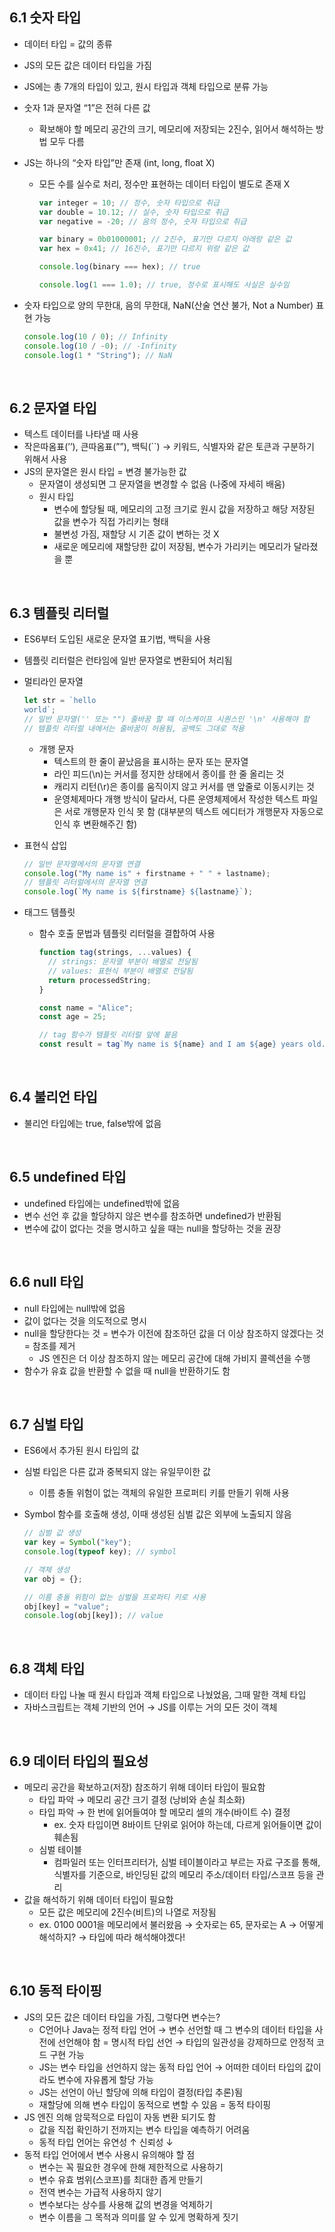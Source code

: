 ## 6.1 숫자 타입

- 데이터 타입 = 값의 종류
- JS의 모든 값은 데이터 타입을 가짐
- JS에는 총 7개의 타입이 있고, 원시 타입과 객체 타입으로 분류 가능
  <br>
- 숫자 1과 문자열 “1”은 전혀 다른 값
  - 확보해야 할 메모리 공간의 크기, 메모리에 저장되는 2진수, 읽어서 해석하는 방법 모두 다름
- JS는 하나의 “숫자 타입”만 존재 (int, long, float X)

  - 모든 수를 실수로 처리, 정수만 표현하는 데이터 타입이 별도로 존재 X

    ```jsx
    var integer = 10; // 정수, 숫자 타입으로 취급
    var double = 10.12; // 실수, 숫자 타입으로 취급
    var negative = -20; // 음의 정수, 숫자 타입으로 취급

    var binary = 0b01000001; // 2진수, 표기만 다르지 아래랑 같은 값
    var hex = 0x41; // 16진수, 표기만 다르지 위랑 같은 값

    console.log(binary === hex); // true

    console.log(1 === 1.0); // true, 정수로 표시해도 사실은 실수임
    ```

- 숫자 타입으로 양의 무한대, 음의 무한대, NaN(산술 연산 불가, Not a Number) 표현 가능
  ```jsx
  console.log(10 / 0); // Infinity
  console.log(10 / -0); // -Infinity
  console.log(1 * "String"); // NaN
  ```

<br>

## 6.2 문자열 타입

- 텍스트 데이터를 나타낼 때 사용
- 작은따옴표(’’), 큰따옴표(””), 백틱(``) → 키워드, 식별자와 같은 토큰과 구분하기 위해서 사용
- JS의 문자열은 원시 타입 = 변경 불가능한 값
  - 문자열이 생성되면 그 문자열을 변경할 수 없음 (나중에 자세히 배움)
  - 원시 타입
    - 변수에 할당될 때, 메모리의 고정 크기로 원시 값을 저장하고 해당 저장된 값을 변수가 직접 가리키는 형태
    - 불변성 가짐, 재할당 시 기존 값이 변하는 것 X
    - 새로운 메모리에 재할당한 값이 저장됨, 변수가 가리키는 메모리가 달라졌을 뿐

<br>

## 6.3 템플릿 리터럴

- ES6부터 도입된 새로운 문자열 표기법, 백틱을 사용
- 템플릿 리터럴은 런타임에 일반 문자열로 변환되어 처리됨
- 멀티라인 문자열
  ```jsx
  let str = `hello
  world`;
  // 일반 문자열('' 또는 "") 줄바꿈 할 때 이스케이프 시퀀스인 '\n' 사용해야 함
  // 템플릿 리터럴 내에서는 줄바꿈이 허용됨, 공백도 그대로 적용
  ```
  - 개행 문자
    - 텍스트의 한 줄이 끝났음을 표시하는 문자 또는 문자열
    - 라인 피드(\n)는 커서를 정지한 상태에서 종이를 한 줄 올리는 것
    - 캐리지 리턴(\r)은 종이를 움직이지 않고 커서를 맨 앞줄로 이동시키는 것
    - 운영체제마다 개행 방식이 달라서, 다른 운영체제에서 작성한 텍스트 파일은 서로 개행문자 인식 못 함 (대부분의 텍스트 에디터가 개행문자 자동으로 인식 후 변환해주긴 함)
- 표현식 삽입
  ```jsx
  // 일반 문자열에서의 문자열 연결
  console.log("My name is" + firstname + " " + lastname);
  // 템플릿 리터럴에서의 문자열 연결
  console.log(`My name is ${firstname} ${lastname}`);
  ```
- 태그드 템플릿

  - 함수 호출 문법과 템플릿 리터럴을 결합하여 사용

    ```jsx
    function tag(strings, ...values) {
      // strings: 문자열 부분이 배열로 전달됨
      // values: 표현식 부분이 배열로 전달됨
      return processedString;
    }

    const name = "Alice";
    const age = 25;

    // tag 함수가 템플릿 리터럴 앞에 붙음
    const result = tag`My name is ${name} and I am ${age} years old.`;
    ```

<br>

## 6.4 불리언 타입

- 불리언 타입에는 true, false밖에 없음

<br>

## 6.5 undefined 타입

- undefined 타입에는 undefined밖에 없음
- 변수 선언 후 값을 할당하지 않은 변수를 참조하면 undefined가 반환됨
- 변수에 값이 없다는 것을 명시하고 싶을 때는 null을 할당하는 것을 권장

<br>

## 6.6 null 타입

- null 타입에는 null밖에 없음
- 값이 없다는 것을 의도적으로 명시
- null을 할당한다는 것 = 변수가 이전에 참조하던 값을 더 이상 참조하지 않겠다는 것 = 참조를 제거
  - JS 엔진은 더 이상 참조하지 않는 메모리 공간에 대해 가비지 콜렉션을 수행
- 함수가 유효 값을 반환할 수 없을 때 null을 반환하기도 함

<br>

## 6.7 심벌 타입

- ES6에서 추가된 원시 타입의 값
- 심벌 타입은 다른 값과 중복되지 않는 유일무이한 값
  - 이름 충돌 위험이 없는 객체의 유일한 프로퍼티 키를 만들기 위해 사용
- Symbol 함수를 호출해 생성, 이때 생성된 심벌 값은 외부에 노출되지 않음

  ```jsx
  // 심벌 값 생성
  var key = Symbol("key");
  console.log(typeof key); // symbol

  // 객체 생성
  var obj = {};

  // 이름 충돌 위험이 없는 심벌을 프로퍼티 키로 사용
  obj[key] = "value";
  console.log(obj[key]); // value
  ```

<br>

## 6.8 객체 타입

- 데이터 타입 나눌 때 원시 타입과 객체 타입으로 나눴었음, 그때 말한 객체 타입
- 자바스크립트는 객체 기반의 언어 → JS를 이루는 거의 모든 것이 객체

<br>

## 6.9 데이터 타입의 필요성

- 메모리 공간을 확보하고(저장) 참조하기 위해 데이터 타입이 필요함
  - 타입 파악 → 메모리 공간 크기 결정 (낭비와 손실 최소화)
  - 타입 파악 → 한 번에 읽어들여야 할 메모리 셀의 개수(바이트 수) 결정
    - ex. 숫자 타입이면 8바이트 단위로 읽어야 하는데, 다르게 읽어들이면 값이 훼손됨
  - 심벌 테이블
    - 컴파일러 또는 인터프리터가, 심벌 테이블이라고 부르는 자료 구조를 통해, 식별자를 기준으로, 바인딩된 값의 메모리 주소/데이터 타입/스코프 등을 관리
- 값을 해석하기 위해 데이터 타입이 필요함
  - 모든 값은 메모리에 2진수(비트)의 나열로 저장됨
  - ex. 0100 0001을 메모리에서 불러왔음 → 숫자로는 65, 문자로는 A → 어떻게 해석하지? → 타입에 따라 해석해야겠다!

<br>

## 6.10 동적 타이핑

- JS의 모든 값은 데이터 타입을 가짐, 그렇다면 변수는?
  - C언어나 Java는 정적 타입 언어 → 변수 선언할 때 그 변수의 데이터 타입을 사전에 선언해야 함 = 명시적 타입 선언 → 타입의 일관성을 강제하므로 안정적 코드 구현 가능
  - JS는 변수 타입을 선언하지 않는 동적 타입 언어 → 어떠한 데이터 타입의 값이라도 변수에 자유롭게 할당 가능
  - JS는 선언이 아닌 할당에 의해 타입이 결정(타입 추론)됨
  - 재할당에 의해 변수 타입이 동적으로 변할 수 있음 = 동적 타이핑
- JS 엔진 의해 암묵적으로 타입이 자동 변환 되기도 함
  - 값을 직접 확인하기 전까지는 변수 타입을 예측하기 어려움
  - 동적 타입 언어는 유연성 ↑ 신뢰성 ↓
- 동적 타입 언어에서 변수 사용시 유의해야 할 점
  - 변수는 꼭 필요한 경우에 한해 제한적으로 사용하기
  - 변수 유효 범위(스코프)를 최대한 좁게 만들기
  - 전역 변수는 가급적 사용하지 않기
  - 변수보다는 상수를 사용해 값의 변경을 억제하기
  - 변수 이름을 그 목적과 의미를 알 수 있게 명확하게 짓기
